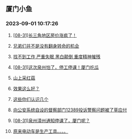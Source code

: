 ## 厦门小鱼 
### 2023-09-01 10:17:26

1. [[08-31]长三角地区房价涨疯了！](http://bbs.xmfish.com/read-htm-tid-18063911.html)

2. [兄弟们并不是没有翻身转命的机会](http://bbs.xmfish.com/read-htm-tid-18063680.html)

3. [找不到工作 严重失眠 黑白颠倒 重度精神摧残](http://bbs.xmfish.com/read-htm-tid-18063763.html)

4. [[08-31]这次泉州怕了，停工停课！厦门吃瓜](http://bbs.xmfish.com/read-htm-tid-18063921.html)

5. [山上采红菇](http://bbs.xmfish.com/read-htm-tid-18063811.html)

6. [效果这么好？](http://bbs.xmfish.com/read-htm-tid-18063662.html)

7. [这些你们认识几个](http://bbs.xmfish.com/read-htm-tid-18063786.html)

8. [向公安系统自设的督察部门12389投诉警察问题被了草应付](http://bbs.xmfish.com/read-htm-tid-18063699.html)

9. [[08-31]泉州漳州通知停课了，厦门呢？](http://bbs.xmfish.com/read-htm-tid-18063949.html)

10. [原来电动车是生产工具。。。。](http://bbs.xmfish.com/read-htm-tid-18063772.html)

